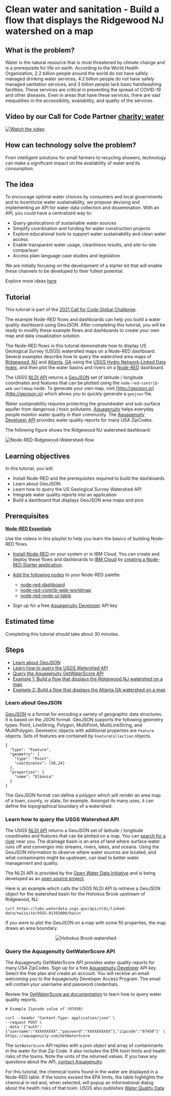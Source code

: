 # Clean water and sanitation - Build a flow that displays the Ridgewood NJ watershed on a map

## What is the problem?

Water is the natural resource that is most threatened by climate change and is a prerequisite for life on earth. According to the World Health Organization, 2.2 billion people around the world do not have safely managed drinking water services, 4.2 billion people do not have safely managed sanitation services, and 3 billion people lack basic handwashing facilities. These services are critical in preventing the spread of COVID-19 and other diseases. Even in areas that have these services, there are vast inequalities in the accessibility, availability, and quality of the services. 

## Video by our Call for Code Partner [charity: water](https://www.charitywater.org)

[![Watch the video](images/charitywater.jpg)](https://www.youtube.com/watch?v=UE9UvT5ujyg)

## How can technology solve the problem?

From intelligent solutions for small farmers to recycling showers, technology can make a significant impact on the availability of water and its consumption.

## The idea

To encourage optimal water choices by consumers and local governments and to incentivize water sustainability, we propose devising and implementing an API for water data collection and dissemination. With an API, you could have a centralized way to:

- Query geolocations of sustainable water sources
- Simplify coordination and funding for water construction projects
- Explore educational tools to support water sustainability and clean water access
- Enable transparent water usage, cleanliness results, and site-to-site comparison
- Access plain language case studies and legislation

We are initially focusing on the development of a starter kit that will enable these channels to be developed to their fullest potential.

Explore more ideas [here](https://github.com/Call-for-Code/Solution-Starter-Kit-Water-2021#solution-ideas)

## Tutorial 

This tutorial is part of the [2021 Call for Code Global Challenge](https://developer.ibm.com/callforcode/).

The example Node-RED flows and dashboards can help you build a water quality dashboard using GeoJSON. After completing this tutorial, you will be ready to modify these example flows and dashboards to create your own map and data visualization solution.

The Node-RED flows in this tutorial demonstrate how to display US Geological Survey (USGS) watershed maps on a Node-RED dashboard. Several examples describe how to query the watershed area maps of [Ridgewood, NJ](https://waterdata.usgs.gov/monitoring-location/01390500/#parameterCode=00060)
and [Atlanta, GA](https://www.atlantawatershed.org/) using the
[USGS Hydro Network-Linked Data Index](https://waterdata.usgs.gov/blog/nldi-intro/),
and then plot the water basins and rivers on a [Node-RED](https://nodered.org) dashboard.

The USGS [NLDI API](https://labs.waterdata.usgs.gov/api/nldi/swagger-ui.html) returns a [GeoJSON](https://en.wikipedia.org/wiki/GeoJSON) set of latitude / longitude coordinates and features that can be plotted using the `node-red-contrib-web-worldmap` node. To generate your own map, visit [http://geojson.io](http://geojson.io) which allows you to quickly generate a `geojson` file.

Water sustainability requires protecting the groundwater and sub-surface aquifer from dangerous / toxic pollutants. [Aquagenuity](https://aquagenuity.com/) helps everyday people monitor water quality in their community. The [Aquagenuity Developer API](https://aquagenuity.com/developer) provides water quality reports for many USA ZipCodes.

The following figure shows the Ridgewood NJ watershed dashboard:

![Node-RED-Ridgewood-Watershed-flow](images/Node-RED-Ridgewood-Watershed-flow.png)

## Learning objectives

In this tutorial, you will:

* Install Node-RED and the prerequisites required to build the dashboards
* Learn about GeoJSON
* Learn how to query the US Geological Survey Watershed API
* Integrate water quality reports into an application
* Build a dashboard that displays GeoJSON area maps and pins

## Prerequisites

<sidebar>**[Node-RED Essentials](https://developer.ibm.com/videos/node-red-essentials/)** <p>Use the videos in this playlist to help you learn the basics of building Node-RED flows.</p></sidebar>

* [Install Node-RED](https://nodered.org/docs/getting-started/) on your system or in IBM Cloud. You can create and deploy these flows and dashboards to [IBM Cloud](https://developer.ibm.com/dwwi/jsp/register.jsp?eventid=cfc2021challenge) by [creating a Node-RED Starter application](/tutorials/how-to-create-a-node-red-starter-application/).

* [Add the following nodes](https://nodered.org/docs/user-guide/runtime/adding-nodes) to your Node-RED palette:

    * [node-red-dashboard](https://flows.nodered.org/node/node-red-dashboard)
    * [node-red-contrib-web-worldmap](https://flows.nodered.org/node/node-red-contrib-web-worldmap)
    * [node-red-node-ui-table](https://flows.nodered.org/node/node-red-node-ui-table)

* Sign up for a free [Aquagenuity Developer](https://aquagenuity.com/developer) API key

## Estimated time

Completing this tutorial should take about 30 minutes.

## Steps

* [Learn about GeoJSON](#learn-about-geojson)
* [Learn how to query the USGS Watershed API](#learn-how-to-query-the-usgs-watershed-api)
* [Query the Aquagenuity GetWaterScore API](#query-the-aquagenuity-getwaterscore-api)
* [Example 1: Build a flow that displays the Ridgewood NJ watershed on a map](#example-1-build-a-flow-that-displays-the-ridgewood-nj-watershed-on-a-map)
* [Example 2: Build a flow that displays the Atlanta GA watershed on a map](#example-2-build-a-flow-that-displays-the-atlanta-ga-watershed-on-a-map)

### Learn about GeoJSON

[GeoJSON](https://en.wikipedia.org/wiki/GeoJSON) is a format for encoding a variety of geographic data structures. It is based on the JSON format. GeoJSON supports the following geometry types: Point, LineString, Polygon, MultiPoint, MultiLineString, and MultiPolygon. Geometric objects with additional properties are `Feature` objects. Sets of features are contained by `FeatureCollection` objects.

```
{
  "type": "Feature",
  "geometry": {
    "type": "Point",
    "coordinates": [58,24]
  },
  "properties": {
    "name": "Elbonia"
  }
}
```

The GeoJSON format can define a polygon which will render an area map of a town, county, or state, for example. Amongst its many uses, it can define the topographical boundary of a watershed.

### Learn how to query the USGS Watershed API

The USGS [NLDI API](https://labs.waterdata.usgs.gov/api/nldi/swagger-ui.html) returns a GeoJSON set of latitude / longitude coordinates and features that can be plotted on a map. You can [search for a river](https://waterdata.usgs.gov/nwis/inventory?state_cd=nj&format=station_list) near you. The drainage basin is an area of land where surface water runs off and converges into streams, rivers, lakes, and oceans. Using the GeoJSON information to observe where water sources are located, and what contaminants might be upstream, can lead to better water management and quality.

The NLDI API is provided by the [Open Water Data Initiative](https://acwi.gov/spatial/owdi/) and is being developed as an [open source project](https://github.com/ACWI-SSWD).

Here is an example which calls the USGS NLDI API to retrieve a GeoJSON object for the watershed basin for the Hohokus Brook upstream of Ridgewood, NJ.

```
curl https://labs.waterdata.usgs.gov/api/nldi/linked-data/nwissite/USGS-01391000/basin
```

If you were to plot the GeoJSON on a map with some fill properties, the map draws an area boundary.

<center><img alt="Hohokus Brook watershed" src="images/hohokus-brook-watershed.png"></center>

### Query the Aquagenuity GetWaterScore API

The Aquagenuity GetWaterScore API provides water quality reports for many USA ZipCodes. Sign up for a free [Aquagenuity Developer](https://aquagenuity.com/developer) API key. Select the free plan and create an account. You will receive an email welcoming you to the Aquagenuity Developer Access Program. The email will contain your username and password credentials.

Review the [GetWaterScore api documentation](https://aquagenuity.com/api) to learn how to query water quality reports.

```
# Example Zipcode value of (07450)

curl --header "Content-Type: application/json" \
--request POST \
--data '{"auth":{"username":"XXXXXXXXX","password":"XXXXXXXXXX"},"zipcode":"07450"}' \
https://aquagenuity.com/GetWaterScore
```

The `GetWaterScore` API replies with a json object and array of contaminants in the water for that Zip Code. It also includes the EPA toxin limits and health risks of the toxins. Note the units of the returned values. If you have any questions about the API, [contact Aquagenuity](mailto:hello@aquagenuity.com).

For this tutorial, the chemical toxins found in the water are displayed in a Node-RED table. If the toxins exceed the EPA limits, the table highlights the chemical in red and, when selected, will popup an informational dialog about the health risks of that toxin. USGS also publishes [Water Quality Data](https://www.waterqualitydata.us/portal/)